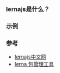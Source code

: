 ### lernajs是什么？

### 示例


### 参考
- [lernajs中文网](https://lernajs.bootcss.com/)
- [lerna 包管理工具](https://juejin.cn/post/6889225807365931015)